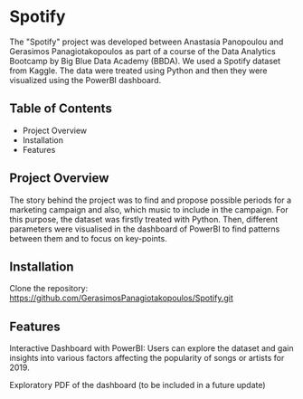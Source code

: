 # Spotify
The "Spotify" project was developed between Anastasia Panopoulou and Gerasimos Panagiotakopoulos as part of a course of the Data Analytics Bootcamp by Big Blue Data Academy (BBDA). We used a Spotify dataset from Kaggle. The data were treated using Python and then they were visualized using the PowerBI dashboard.
## Table of Contents
* Project Overview
* Installation
* Features
## Project Overview
The story behind the project was to find and propose possible periods for a marketing campaign and also, which music to include in the campaign. For this purpose, the dataset was firstly treated with Python. Then, different parameters were visualised in the dashboard of PowerBI to find patterns between them and to focus on key-points. 
## Installation
Clone the repository: https://github.com/GerasimosPanagiotakopoulos/Spotify.git

## Features
Interactive Dashboard with PowerBI: Users can explore the dataset and gain insights into various factors affecting the popularity of songs or artists for 2019.

Exploratory PDF of the dashboard (to be included in a future update)
